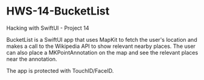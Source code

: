 # HWS-14-BucketList
Hacking with SwiftUI - Project 14

BucketList is a SwiftUI app that uses MapKit to fetch the user's location and makes a call to the Wikipedia API to show relevant nearby places. 
The user can also place a MKPointAnnotation on the map and see the relevant places near the annotation. 

The app is protected with TouchID/FaceID.

